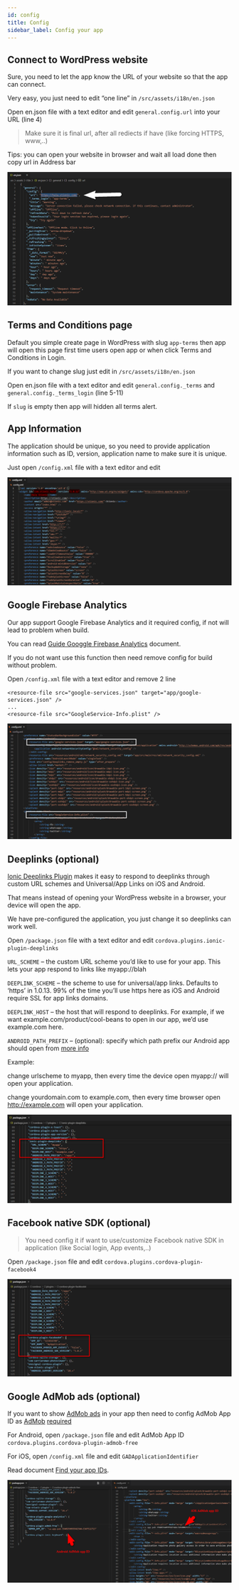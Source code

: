 ```yaml
---
id: config
title: Config
sidebar_label: Config your app
---
```


## Connect to WordPress website

Sure, you need to let the app know the URL of your website so that the app can connect.

Very easy, you just need to edit “one line” in `/src/assets/i18n/en.json`

Open en.json file with a text editor and edit `general.config.url` into your URL (line 4)

> Make sure it is final url, after all rediects if have (like forcing HTTPS, www,..)

Tips: you can open your website in browser and wait all load done then copy url in Address bar

![](assets/config-website-url.png)

## Terms and Conditions page

Default you simple create page in WordPress with slug `app-terms` then app will open this page first time users open app or when click Terms and Conditions in Login.

If you want to change slug just edit in `/src/assets/i18n/en.json`

Open en.json file with a text editor and edit `general.config._terms` and `general.config._terms_login` (line 5-11)

If `slug` is empty then app will hidden all terms alert.

## App Information

The application should be unique, so you need to provide application information such as ID, version, application name to make sure it is unique.

Just open `/config.xml` file with a text editor and edit

![](assets/config-application-information.png)

## Google Firebase Analytics

Our app support Google Firebase Analytics and it required config, if not will lead to problem when build.

You can read [Guide Googgle Firebase Analytics](guides-google-analytics.md) document.

If you do not want use this function then need remove config for build without problem.

Open `/config.xml` file with a text editor and remove 2 line

```
<resource-file src="google-services.json" target="app/google-services.json" />
...
<resource-file src="GoogleService-Info.plist" />
```

![](assets/config-remove-google-analytics.png)

## Deeplinks (optional)

[Ionic Deeplinks Plugin](https://github.com/ionic-team/ionic-plugin-deeplinks) makes it easy to respond to deeplinks through custom URL schemes and Universal/App Links on iOS and Android.

That means instead of opening your WordPress website in a browser, your device will open the app.

We have pre-configured the application, you just change it so deeplinks can work well.

Open `/package.json` file with a text editor and edit `cordova.plugins.ionic-plugin-deeplinks`

`URL_SCHEME` – the custom URL scheme you’d like to use for your app. This lets your app respond to links like myapp://blah

`DEEPLINK_SCHEME` – the scheme to use for universal/app links. Defaults to ‘https’ in 1.0.13. 99% of the time you’ll use https here as iOS and Android require SSL for app links domains.

`DEEPLINK_HOST` – the host that will respond to deeplinks. For example, if we want example.com/product/cool-beans to open in our app, we’d use example.com here.

`ANDROID_PATH_PREFIX` – (optional): specify which path prefix our Android app should open from [more info](https://developer.android.com/guide/topics/manifest/data-element.html)

Example:

change urlscheme to myapp, then every time the device open myapp:// will open your application.

change yourdomain.com to example.com, then every time browser open http://example.com will open your application.

![](assets/config-deeplinks.png)

## Facebook native SDK (optional)

> You need config it if want to use/customize Facebook native SDK in application (like Social login, App events,..)

Open `/package.json` file and edit `cordova.plugins.cordova-plugin-facebook4`

![](assets/config-facebook-native-sdk.png)

## Google AdMob ads (optional)

If you want to show [AdMob ads](guides-admob-ads.md) in your app then need to config AdMob App ID as [AdMob](https://developers.google.com/admob/ios/quick-start#update_your_infoplist) [required](https://developers.google.com/admob/android/quick-start#update_your_androidmanifestxml)

For Android, open `/package.json` file and edit AdMob App ID `cordova.plugins.cordova-plugin-admob-free`

For iOS, open `/config.xml` file and edit `GADApplicationIdentifier`

Read document [Find your app IDs](https://support.google.com/admob/answer/7356431?hl=en).

![](assets/config-admob-app-id.png)